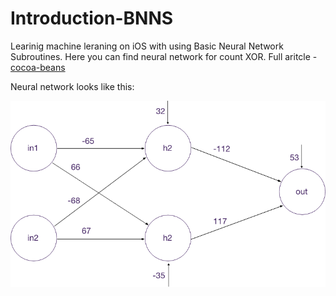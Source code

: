 # Introduction-BNNS

Learinig machine leraning on iOS with using Basic Neural Network Subroutines.
Here you can find neural network for count XOR. Full aritcle - [cocoa-beans](http://cocoa-beans.ru/project/ne-coreml-edinym/)

Neural network looks like this:

![NN](Images/Netowrk_with_params.png)
